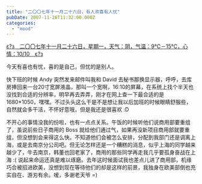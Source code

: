 ```yaml
---
title: "二〇〇七年十一月二十六日，有人欢喜有人忧"
pubDate: 2007-11-26T11:32:00.000Z
categories: 
  - "mood"
---
```


[ε?з　二〇〇七年十一月二十六日，星期一，天气：阴，气温：9℃－15℃，心情：10/10　ε?з](https://www.liuweinan.com)

  

今天有喜也有忧，喜的是自己，但忧的是别人。

快下班的时候 Andy 突然发来邮件叫我和 David 去秘书那换显示器，呼呼，去库房捧回来一台20寸宽屏液晶，那叫一个宽啊，16:10的屏幕，在系统上找个半天也没找到合适的分辨率，明早再去弄弄，刚才在网上查一下最合适的是1680\*1050，嘿嘿。不过头头这么干是不是想让我以后加班的时候眼睛舒服些，自然就会多干活，不怀好意哦，但是我还是很喜欢 :D

不开心的事情没我的份啦，也有一点点关系。午饭的时候听他们说商用部要重组了，虽说前些日子商用的 Boss 就给他们通过气，如果再没新项目商用部就要重组，但没想到会来得这么快。不知道他们会被怎么安排，分配到我部门还是调离上海，或是去南京分公司吧。但无论怎样还是一个糟糕的消息，似乎上海的同学越来越少了，牛去南京，韩董也回老家了，商用的那些同学再走我几乎要孤身奋战在上海 :( 说起来命运还真是难以琢磨。去年这时候面试我也差点儿进了商用部，机缘巧合被招进欧美，没想到现在等待他们的却是这样的前景，我独身在欧美部倒也充实自在、游刃有余。嗳，多谢老天爷 =)
